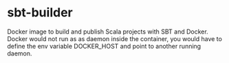 # sbt-builder

Docker image to build and publish Scala projects with SBT and Docker. Docker would not run as as daemon inside the container, you would have to define the env variable DOCKER_HOST and point to another running daemon.